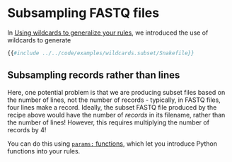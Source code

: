 # Subsampling FASTQ files

In [Using wildcards to generalize your rules](../beginner+/wildcards.md),
we introduced the use of wildcards to generate 

```python
{{#include ../../code/examples/wildcards.subset/Snakefile}}
```

## Subsampling records rather than lines

Here, one potential problem is that we are producing subset files
based on the number of lines, not the number of records - typically,
in FASTQ files, four lines make a record. Ideally, the subset FASTQ file
produced by the recipe above would have the number of _records_ in its
filename, rather than the number of lines! However, this requires
multiplying the number of records by 4!

You can do this using [`params:` functions](./params-functions.md),
which let you introduce Python functions into your rules.
